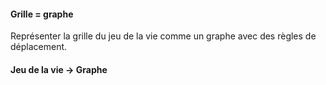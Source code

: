 #### Grille = graphe
Représenter la grille du jeu de la vie comme un graphe avec des règles de déplacement.

#### Jeu de la vie -> Graphe
